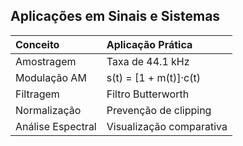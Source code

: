 ## Aplicações em Sinais e Sistemas
<div align="center">

| Conceito         | Aplicação Prática          |
| :--------------- | :------------------------- |
| Amostragem       | Taxa de 44.1 kHz           |
| Modulação AM     | s(t) = [1 + m(t)]·c(t)     |
| Filtragem        | Filtro Butterworth         |
| Normalização     | Prevenção de clipping      |
| Análise Espectral| Visualização comparativa   |

</div>

